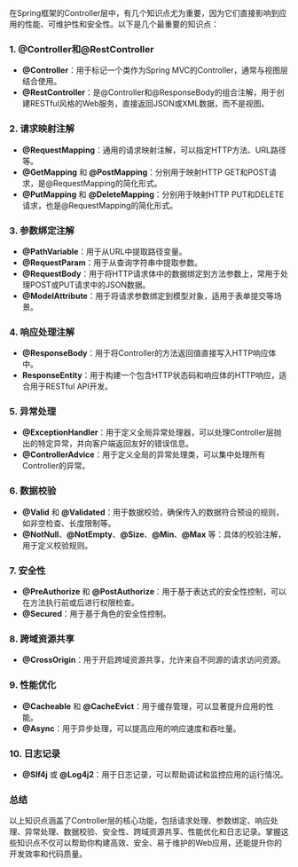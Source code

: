 在Spring框架的Controller层中，有几个知识点尤为重要，因为它们直接影响到应用的性能、可维护性和安全性。以下是几个最重要的知识点：

### 1. **@Controller和@RestController**
- **@Controller**：用于标记一个类作为Spring MVC的Controller，通常与视图层结合使用。
- **@RestController**：是@Controller和@ResponseBody的组合注解，用于创建RESTful风格的Web服务，直接返回JSON或XML数据，而不是视图。

### 2. **请求映射注解**
- **@RequestMapping**：通用的请求映射注解，可以指定HTTP方法、URL路径等。
- **@GetMapping** 和 **@PostMapping**：分别用于映射HTTP GET和POST请求，是@RequestMapping的简化形式。
- **@PutMapping** 和 **@DeleteMapping**：分别用于映射HTTP PUT和DELETE请求，也是@RequestMapping的简化形式。

### 3. **参数绑定注解**
- **@PathVariable**：用于从URL中提取路径变量。
- **@RequestParam**：用于从查询字符串中提取参数。
- **@RequestBody**：用于将HTTP请求体中的数据绑定到方法参数上，常用于处理POST或PUT请求中的JSON数据。
- **@ModelAttribute**：用于将请求参数绑定到模型对象，适用于表单提交等场景。

### 4. **响应处理注解**
- **@ResponseBody**：用于将Controller的方法返回值直接写入HTTP响应体中。
- **ResponseEntity**：用于构建一个包含HTTP状态码和响应体的HTTP响应，适合用于RESTful API开发。

### 5. **异常处理**
- **@ExceptionHandler**：用于定义全局异常处理器，可以处理Controller层抛出的特定异常，并向客户端返回友好的错误信息。
- **@ControllerAdvice**：用于定义全局的异常处理类，可以集中处理所有Controller的异常。

### 6. **数据校验**
- **@Valid** 和 **@Validated**：用于数据校验，确保传入的数据符合预设的规则，如非空检查、长度限制等。
- **@NotNull**、**@NotEmpty**、**@Size**、**@Min**、**@Max** 等：具体的校验注解，用于定义校验规则。

### 7. **安全性**
- **@PreAuthorize** 和 **@PostAuthorize**：用于基于表达式的安全性控制，可以在方法执行前或后进行权限检查。
- **@Secured**：用于基于角色的安全性控制。

### 8. **跨域资源共享**
- **@CrossOrigin**：用于开启跨域资源共享，允许来自不同源的请求访问资源。

### 9. **性能优化**
- **@Cacheable** 和 **@CacheEvict**：用于缓存管理，可以显著提升应用的性能。
- **@Async**：用于异步处理，可以提高应用的响应速度和吞吐量。

### 10. **日志记录**
- **@Slf4j** 或 **@Log4j2**：用于日志记录，可以帮助调试和监控应用的运行情况。

### 总结
以上知识点涵盖了Controller层的核心功能，包括请求处理、参数绑定、响应处理、异常处理、数据校验、安全性、跨域资源共享、性能优化和日志记录。掌握这些知识点不仅可以帮助你构建高效、安全、易于维护的Web应用，还能提升你的开发效率和代码质量。